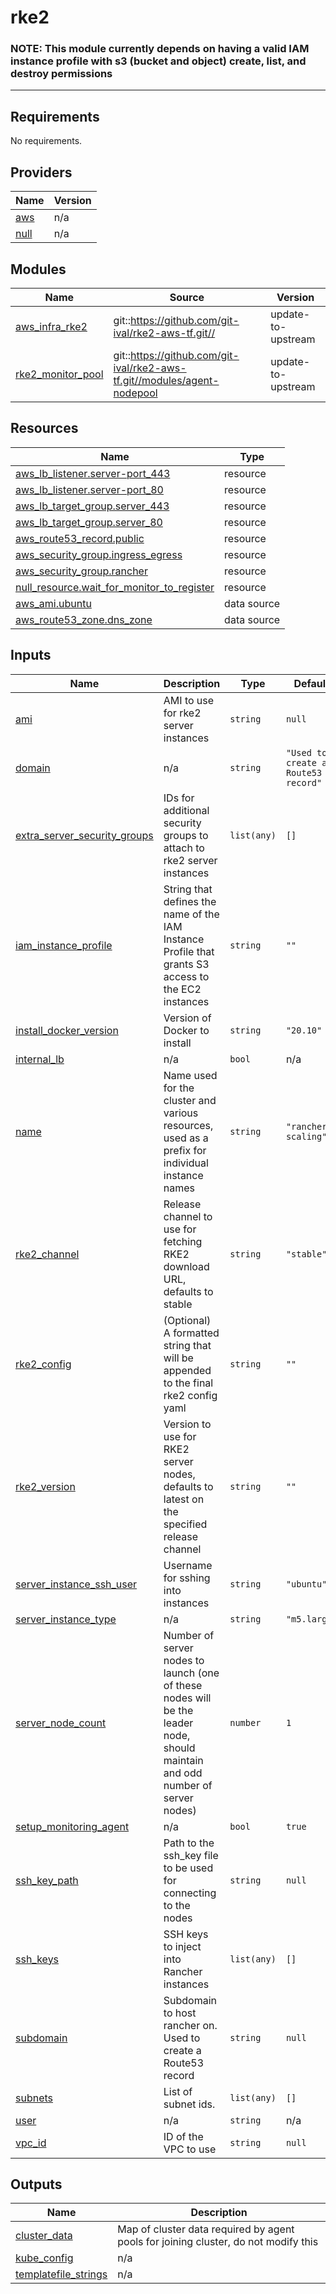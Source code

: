 # rke2

### **NOTE:** This module currently depends on having a valid IAM instance profile with s3 (bucket and object) create, list, and destroy permissions
---

<!-- BEGINNING OF PRE-COMMIT-TERRAFORM DOCS HOOK -->
## Requirements

No requirements.

## Providers

| Name | Version |
|------|---------|
| <a name="provider_aws"></a> [aws](#provider\_aws) | n/a |
| <a name="provider_null"></a> [null](#provider\_null) | n/a |

## Modules

| Name | Source | Version |
|------|--------|---------|
| <a name="module_aws_infra_rke2"></a> [aws\_infra\_rke2](#module\_aws\_infra\_rke2) | git::https://github.com/git-ival/rke2-aws-tf.git// | update-to-upstream |
| <a name="module_rke2_monitor_pool"></a> [rke2\_monitor\_pool](#module\_rke2\_monitor\_pool) | git::https://github.com/git-ival/rke2-aws-tf.git//modules/agent-nodepool | update-to-upstream |

## Resources

| Name | Type |
|------|------|
| [aws_lb_listener.server-port_443](https://registry.terraform.io/providers/hashicorp/aws/latest/docs/resources/lb_listener) | resource |
| [aws_lb_listener.server-port_80](https://registry.terraform.io/providers/hashicorp/aws/latest/docs/resources/lb_listener) | resource |
| [aws_lb_target_group.server_443](https://registry.terraform.io/providers/hashicorp/aws/latest/docs/resources/lb_target_group) | resource |
| [aws_lb_target_group.server_80](https://registry.terraform.io/providers/hashicorp/aws/latest/docs/resources/lb_target_group) | resource |
| [aws_route53_record.public](https://registry.terraform.io/providers/hashicorp/aws/latest/docs/resources/route53_record) | resource |
| [aws_security_group.ingress_egress](https://registry.terraform.io/providers/hashicorp/aws/latest/docs/resources/security_group) | resource |
| [aws_security_group.rancher](https://registry.terraform.io/providers/hashicorp/aws/latest/docs/resources/security_group) | resource |
| [null_resource.wait_for_monitor_to_register](https://registry.terraform.io/providers/hashicorp/null/latest/docs/resources/resource) | resource |
| [aws_ami.ubuntu](https://registry.terraform.io/providers/hashicorp/aws/latest/docs/data-sources/ami) | data source |
| [aws_route53_zone.dns_zone](https://registry.terraform.io/providers/hashicorp/aws/latest/docs/data-sources/route53_zone) | data source |

## Inputs

| Name | Description | Type | Default | Required |
|------|-------------|------|---------|:--------:|
| <a name="input_ami"></a> [ami](#input\_ami) | AMI to use for rke2 server instances | `string` | `null` | no |
| <a name="input_domain"></a> [domain](#input\_domain) | n/a | `string` | `"Used to create a Route53 record"` | no |
| <a name="input_extra_server_security_groups"></a> [extra\_server\_security\_groups](#input\_extra\_server\_security\_groups) | IDs for additional security groups to attach to rke2 server instances | `list(any)` | `[]` | no |
| <a name="input_iam_instance_profile"></a> [iam\_instance\_profile](#input\_iam\_instance\_profile) | String that defines the name of the IAM Instance Profile that grants S3 access to the EC2 instances | `string` | `""` | no |
| <a name="input_install_docker_version"></a> [install\_docker\_version](#input\_install\_docker\_version) | Version of Docker to install | `string` | `"20.10"` | no |
| <a name="input_internal_lb"></a> [internal\_lb](#input\_internal\_lb) | n/a | `bool` | n/a | yes |
| <a name="input_name"></a> [name](#input\_name) | Name used for the cluster and various resources, used as a prefix for individual instance names | `string` | `"rancher-scaling"` | no |
| <a name="input_rke2_channel"></a> [rke2\_channel](#input\_rke2\_channel) | Release channel to use for fetching RKE2 download URL, defaults to stable | `string` | `"stable"` | no |
| <a name="input_rke2_config"></a> [rke2\_config](#input\_rke2\_config) | (Optional) A formatted string that will be appended to the final rke2 config yaml | `string` | `""` | no |
| <a name="input_rke2_version"></a> [rke2\_version](#input\_rke2\_version) | Version to use for RKE2 server nodes, defaults to latest on the specified release channel | `string` | `""` | no |
| <a name="input_server_instance_ssh_user"></a> [server\_instance\_ssh\_user](#input\_server\_instance\_ssh\_user) | Username for sshing into instances | `string` | `"ubuntu"` | no |
| <a name="input_server_instance_type"></a> [server\_instance\_type](#input\_server\_instance\_type) | n/a | `string` | `"m5.large"` | no |
| <a name="input_server_node_count"></a> [server\_node\_count](#input\_server\_node\_count) | Number of server nodes to launch (one of these nodes will be the leader node, should maintain and odd number of server nodes) | `number` | `1` | no |
| <a name="input_setup_monitoring_agent"></a> [setup\_monitoring\_agent](#input\_setup\_monitoring\_agent) | n/a | `bool` | `true` | no |
| <a name="input_ssh_key_path"></a> [ssh\_key\_path](#input\_ssh\_key\_path) | Path to the ssh\_key file to be used for connecting to the nodes | `string` | `null` | no |
| <a name="input_ssh_keys"></a> [ssh\_keys](#input\_ssh\_keys) | SSH keys to inject into Rancher instances | `list(any)` | `[]` | no |
| <a name="input_subdomain"></a> [subdomain](#input\_subdomain) | Subdomain to host rancher on. Used to create a Route53 record | `string` | `null` | no |
| <a name="input_subnets"></a> [subnets](#input\_subnets) | List of subnet ids. | `list(any)` | `[]` | no |
| <a name="input_user"></a> [user](#input\_user) | n/a | `string` | n/a | yes |
| <a name="input_vpc_id"></a> [vpc\_id](#input\_vpc\_id) | ID of the VPC to use | `string` | `null` | no |

## Outputs

| Name | Description |
|------|-------------|
| <a name="output_cluster_data"></a> [cluster\_data](#output\_cluster\_data) | Map of cluster data required by agent pools for joining cluster, do not modify this |
| <a name="output_kube_config"></a> [kube\_config](#output\_kube\_config) | n/a |
| <a name="output_templatefile_strings"></a> [templatefile\_strings](#output\_templatefile\_strings) | n/a |
<!-- END OF PRE-COMMIT-TERRAFORM DOCS HOOK -->
